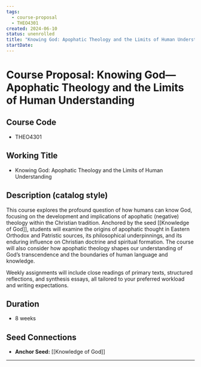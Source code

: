 ```yaml
---
tags:
  - course-proposal
  - THEO4301
created: 2024-06-10
status: unenrolled
title: "Knowing God: Apophatic Theology and the Limits of Human Understanding"
startDate:
---
```


# Course Proposal: Knowing God—Apophatic Theology and the Limits of Human Understanding

## Course Code
- THEO4301

## Working Title
- Knowing God: Apophatic Theology and the Limits of Human Understanding

## Description (catalog style)
This course explores the profound question of how humans can know God, focusing on the development and implications of apophatic (negative) theology within the Christian tradition. Anchored by the seed [[Knowledge of God]], students will examine the origins of apophatic thought in Eastern Orthodox and Patristic sources, its philosophical underpinnings, and its enduring influence on Christian doctrine and spiritual formation. The course will also consider how apophatic theology shapes our understanding of God’s transcendence and the boundaries of human language and knowledge.

Weekly assignments will include close readings of primary texts, structured reflections, and synthesis essays, all tailored to your preferred workload and writing expectations.

## Duration
- 8 weeks

## Seed Connections
- **Anchor Seed:** [[Knowledge of God]]    

---
